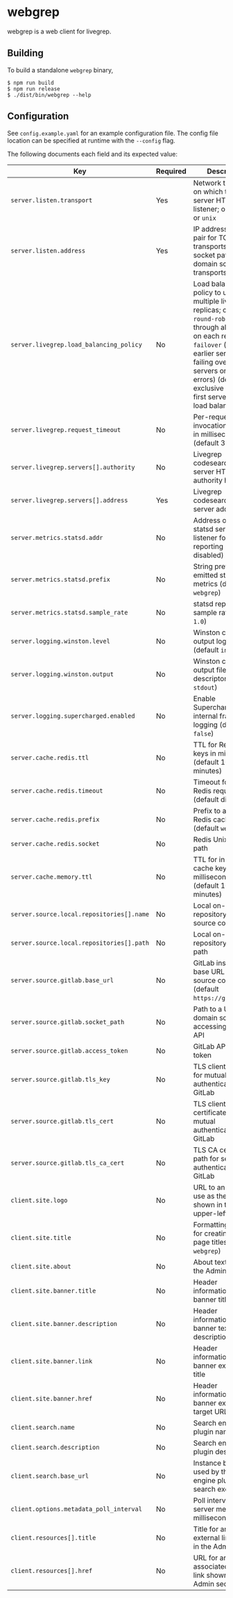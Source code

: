 # webgrep

webgrep is a web client for livegrep.

## Building

To build a standalone `webgrep` binary,

```
$ npm run build
$ npm run release
$ ./dist/bin/webgrep --help
```

## Configuration

See `config.example.yaml` for an example configuration file. The config file location can be specified at runtime with the `--config` flag.

The following documents each field and its expected value:

|Key|Required|Description|
|-|-|-|
|`server.listen.transport`|Yes|Network transport on which to bind the server HTTP listener; one of `tcp` or `unix`|
|`server.listen.address`|Yes|IP address and port pair for TCP transports, or a socket path for Unix domain socket transports|
|`server.livegrep.load_balancing_policy`|No|Load balancing policy to use among multiple livegrep replicas; one of `round-robin` (rotate through all servers on each request), `failover` (prefer earlier servers, failing over to next servers on request errors) (default exclusive use of first server with no load balancing)|
|`server.livegrep.request_timeout`|No|Per-request RPC invocation timeout in milliseconds (default 3000)|
|`server.livegrep.servers[].authority`|No|Livegrep codesearch gRPC server HTTP/2 authority header|
|`server.livegrep.servers[].address`|Yes|Livegrep codesearch gRPC server address|
|`server.metrics.statsd.addr`|No|Address of the statsd server or listener for metrics reporting (default disabled)|
|`server.metrics.statsd.prefix`|No|String prefix for all emitted statsd metrics (default `webgrep`)|
|`server.metrics.statsd.sample_rate`|No|statsd reporting sample rate (default `1.0`)|
|`server.logging.winston.level`|No|Winston console output log level (default `info`)|
|`server.logging.winston.output`|No|Winston console output file descriptor (default `stdout`)|
|`server.logging.supercharged.enabled`|No|Enable Supercharged-internal framework logging (default `false`)|
|`server.cache.redis.ttl`|No|TTL for Redis cache keys in milliseconds (default 10 minutes)|
|`server.cache.redis.timeout`|No|Timeout for all Redis requests (default disabled)|
|`server.cache.redis.prefix`|No|Prefix to apply to Redis cache keys (default `webgrep`)|
|`server.cache.redis.socket`|No|Redis Unix socket path|
|`server.cache.memory.ttl`|No|TTL for in-memory cache keys in milliseconds (default 10 minutes)|
|`server.source.local.repositories[].name`|No|Local on-disk repository name for source code viewer|
|`server.source.local.repositories[].path`|No|Local on-disk repository directory path|
|`server.source.gitlab.base_url`|No|GitLab instance base URL for source code viewer (default `https://gitlab.com`)|
|`server.source.gitlab.socket_path`|No|Path to a Unix domain socket for accessing GitLab API|
|`server.source.gitlab.access_token`|No|GitLab API access token|
|`server.source.gitlab.tls_key`|No|TLS client key path for mutual authentication with GitLab|
|`server.source.gitlab.tls_cert`|No|TLS client certificate path for mutual authentication with GitLab|
|`server.source.gitlab.tls_ca_cert`|No|TLS CA certificate path for server authentication of GitLab|
|`client.site.logo`|No|URL to an image to use as the logo shown in the upper-left corner|
|`client.site.title`|No|Formatting string for creating browser page titles (default `webgrep`)|
|`client.site.about`|No|About text shown in the Admin section|
|`client.site.banner.title`|No|Header informational banner title|
|`client.site.banner.description`|No|Header informational banner text description|
|`client.site.banner.link`|No|Header informational banner external link title|
|`client.site.banner.href`|No|Header informational banner external link target URL|
|`client.search.name`|No|Search engine plugin name|
|`client.search.description`|No|Search engine plugin description|
|`client.search.base_url`|No|Instance base URL used by the search engine plugin for search executions|
|`client.options.metadata_poll_interval`|No|Poll interval for new server metadata in milliseconds|
|`client.resources[].title`|No|Title for an arbitrary external link shown in the Admin section|
|`client.resources[].href`|No|URL for an associated external link shown in the Admin section|
